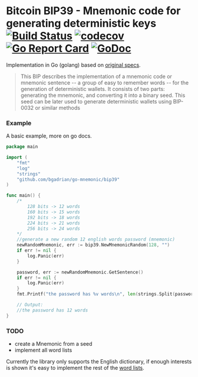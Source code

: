 # Bitcoin BIP39 - Mnemonic code for generating deterministic keys  [![Build Status](https://travis-ci.org/bgadrian/go-mnemonic.svg?branch=master)](https://travis-ci.org/bgadrian/go-mnemonic) [![codecov](https://codecov.io/gh/bgadrian/go-mnemonic/branch/master/graph/badge.svg)](https://codecov.io/gh/bgadrian/go-mnemonic) [![Go Report Card](https://goreportcard.com/badge/github.com/bgadrian/go-mnemonic)](https://goreportcard.com/report/github.com/bgadrian/go-mnemonic/bip39)  [![GoDoc](https://godoc.org/golang.org/x/tools/cmd/godoc?status.svg)](https://godoc.org/github.com/bgadrian/go-mnemonic/bip39)

Implementation in Go (golang) based on [original specs](https://github.com/bitcoin/bips/blob/master/bip-0039.mediawiki#Reference_Implementation).

> This BIP describes the implementation of a mnemonic code or mnemonic sentence -- a group of easy to remember words -- for the generation of deterministic wallets. It consists of two parts: generating the mnemonic, and converting it into a binary seed. This seed can be later used to generate deterministic wallets using BIP-0032 or similar methods


### Example
A basic example, more on go docs.
```go
package main

import (
	"fmt"
	"log"
	"strings"
	"github.com/bgadrian/go-mnemonic/bip39"
)

func main() {
	/*
		128 bits -> 12 words
		160 bits -> 15 words
		192 bits -> 18 words
		224 bits -> 21 words
		256 bits -> 24 words
	*/
	//generate a new random 12 english words password (mnemonic)
	newRandomMnemonic, err := bip39.NewMnemonicRandom(128, "")
	if err != nil {
		log.Panic(err)
	}

	password, err := newRandomMnemonic.GetSentence()
	if err != nil {
		log.Panic(err)
	}
	fmt.Printf("the password has %v words\n", len(strings.Split(password, " ")))

	// Output:
	//the password has 12 words
}
```

### TODO

* create a Mnemonic from a seed
* implement all word lists

Currently the library only supports the English dictionary, if enough interests is shown it's easy to implement the rest of the [word lists](https://github.com/bitcoin/bips/tree/master/bip-0039).
